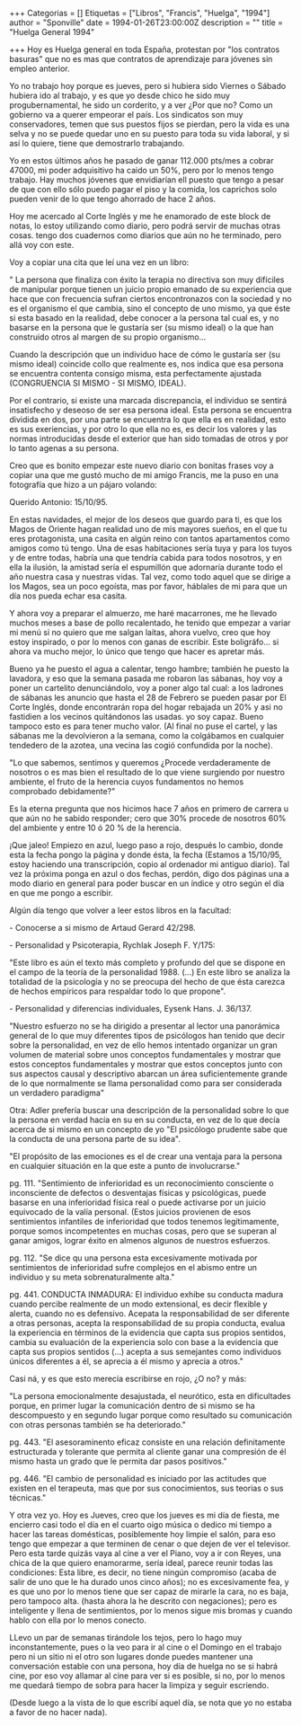 +++
Categorias = []
Etiquetas = ["Libros", "Francis", "Huelga", "1994"]
author = "Sponville"
date = 1994-01-26T23:00:00Z
description = ""
title = "Huelga General 1994"

+++
Hoy es Huelga general en toda España, protestan por "los contratos basuras" que no es mas que contratos de aprendizaje para jóvenes sin empleo anterior.

Yo no trabajo hoy porque es jueves, pero si hubiera sido Viernes o Sábado hubiera ido al trabajo, y es que yo desde chico he sido muy progubernamental, he sido un corderito, y a ver ¿Por que no? Como un gobierno va a querer empeorar el país. Los sindicatos son muy conservadores, temen que sus puestos fijos se pierdan, pero la vida es una selva y no se puede quedar uno en su puesto para toda su vida laboral, y si así lo quiere, tiene que demostrarlo trabajando.

Yo en estos últimos años he pasado de ganar 112.000 pts/mes a cobrar 47000, mi poder adquisitivo ha caido un 50%, pero por lo menos tengo trabajo. Hay muchos jóvenes que envidiarían ell puesto que tengo a pesar de que con ello sólo puedo pagar el piso y la comida, los caprichos solo pueden venir de lo que tengo ahorrado de hace 2 años.

Hoy me acercado al Corte Inglés y me he enamorado de este block de notas, lo estoy utilizando como diario, pero podrá servir de muchas otras cosas. tengo dos cuadernos como diarios que aún no he terminado, pero allá voy con este.

Voy a copiar una cita que leí una vez en un libro:

" La persona que finaliza con éxito la terapia no directiva son muy difíciles de manipular porque tienen un juicio propio emanado de su experiencia que hace que con frecuencia sufran ciertos encontronazos con la sociedad y no es el organismo el que cambia, sino el concepto de uno mismo, ya que éste si esta basado en la realidad, debe conocer a la persona tal cual es, y no basarse en la persona que le gustaría ser (su mismo ideal) o la que han construido otros al margen de su propio organismo...

Cuando la descripción que un individuo hace de cómo le gustaría ser (su mismo ideal) coincide collo que realmente es, nos indica que esa persona se encuentra contenta consigo misma, esta perfectamente ajustada (CONGRUENCIA SI MISMO - SI MISMO, IDEAL).

Por el contrario, si existe una marcada discrepancia, el individuo se sentirá insatisfecho y deseoso de ser esa persona ideal. Esta persona se encuentra dividida en dos, por una parte se encuentra lo que ella es en realidad, esto es sus exeriencias, y por otro lo que ella no es, es decir los valores y las normas introducidas desde el exterior que han sido tomadas de otros y por lo tanto agenas a su persona.

Creo que es bonito empezar este nuevo diario con bonitas frases voy a copiar una que me gustó mucho de mi amigo Francis, me la puso en una fotografía que hizo a un pájaro volando:

Querido Antonio: 15/10/95.

En estas navidades, el mejor de los deseos que guardo para ti, es que los Magos de Oriente hagan realidad uno de mis mayores sueños, en el que tu eres protagonista, una casita en algún reino con tantos apartamentos como amigos como tú tengo. Una de esas habitaciones sería tuya y para los tuyos y de entre todas, habría una que tendría cabida para todos nosotros, y en ella la ilusión, la amistad sería el espumillón que adornaría durante todo el año nuestra casa y nuestras vidas. Tal vez, como todo aquel que se dirige a los Magos, sea un poco egoísta, mas por favor, háblales de mi para que un día nos pueda echar esa casita.

Y ahora voy a preparar el almuerzo, me haré macarrones, me he llevado muchos meses a base de pollo recalentado, he tenido que empezar a variar mi menú si no quiero que me salgan laitas, ahora vuelvo, creo que hoy estoy inspirado, o por lo menos con ganas de escribir. Este boligráfo... si ahora va mucho mejor, lo único que tengo que hacer es apretar más.

Bueno ya he puesto el agua a calentar, tengo hambre; también he puesto la lavadora, y eso que la semana pasada me robaron las sábanas, hoy voy a poner un cartelito denunciándolo, voy a poner algo tal cual: a los ladrones de sábanas les anuncio que hasta el 28 de Febrero se pueden pasar por El Corte Inglés, donde encontrarán ropa del hogar rebajada un 20% y asi no fastidien a los vecinos quitándonos las usadas. yo soy capaz. Bueno tampoco esto es para tener mucho valor. (Al final no puse el cartel, y las sábanas me la devolvieron a la semana, como la colgábamos en cualquier tendedero de la azotea, una vecina las cogió confundida por la noche).

"Lo que sabemos, sentimos y queremos ¿Procede verdaderamente de nosotros o es mas bien el resultado de lo que viene surgiendo por nuestro ambiente, el fruto de la herencia cuyos fundamentos no hemos comprobado debidamente?"

Es la eterna pregunta que nos hicimos hace 7 años en primero de carrera u que aún no he sabido responder; cero que 30% procede de nosotros 60% del ambiente y entre 10 ó 20 % de la herencia.

¡Que jaleo! Empiezo en azul, luego paso a rojo, después lo cambio, donde esta la fecha pongo la página y donde ésta, la fecha (Estamos a 15/10/95, estoy haciendo una transcripción, copio al ordenador mi antiguo diario). Tal vez la próxima ponga en azul o dos fechas, perdón, digo dos páginas una a modo diario en general para poder buscar en un índice y otro según el día en que me pongo a escribir.

Algún día tengo que volver a leer estos libros en la facultad:

\- Conocerse a si mismo de Artaud Gerard 42/298.

\- Personalidad y Psicoterapia, Rychlak Joseph F. Y/175:

"Este libro es aún el texto más completo y profundo del que se dispone en el campo de la teoría de la personalidad 1988. (...) En este libro se analiza la totalidad de la psicología y no se preocupa del hecho de que ésta carezca de hechos empíricos para respaldar todo lo que propone".

\- Personalidad y diferencias individuales, Eysenk Hans. J. 36/137.

"Nuestro esfuerzo no se ha dirigido a presentar al lector una panorámica general de lo que muy diferentes tipos de psicólogos han tenido que decir sobre la personalidad, en vez de ello hemos intentado organizar un gran volumen de material sobre unos conceptos fundamentales y mostrar que estos conceptos fundamentales y mostrar que estos conceptos junto con sus aspectos causal y descriptivo abarcan un área suficientemente grande de lo que normalmente se llama personalidad como para ser considerada un verdadero paradigma"

Otra: Adler prefería buscar una descripción de la personalidad sobre lo que la persona en verdad hacía en su en su conducta, en vez de lo que decía acerca de si mismo en un concepto de yo "El psicólogo prudente sabe que la conducta de una persona parte de su idea".

"El propósito de las emociones es el de crear una ventaja para la persona en cualquier situación en la que este a punto de involucrarse."

pg. 111. "Sentimiento de inferioridad es un reconocimiento consciente o inconsciente de defectos o desventajas físicas y psicológicas, puede basarse en una inferioridad física real o puede activarse por un juicio equivocado de la valía personal. (Estos juicios provienen de esos sentimientos infantiles de inferioridad que todos tenemos legítimamente, porque somos incompetentes en muchas cosas, pero que se superan al ganar amigos, lograr éxito en almenos algunos de nuestros esfuerzos.

pg. 112. "Se dice qu una persona esta excesivamente motivada por sentimientos de inferioridad sufre complejos en el abismo entre un individuo y su meta sobrenaturalmente alta."

pg. 441. CONDUCTA INMADURA: El individuo exhibe su conducta madura cuando percibe realmente de un modo extensional, es decir flexible y alerta, cuando no es defensivo. Acepata la responsabilidad de ser diferente a otras personas, acepta la responsabilidad de su propia conducta, evalua la experiencia en términos de la evidencia que capta sus propios sentidos, cambia su evaluación de la experiencia solo con base a la evidencia que capta sus propios sentidos (...) acepta a sus semejantes como individuos únicos diferentes a él, se aprecia a él mismo y aprecia a otros."

Casi ná, y es que esto merecía escribirse en rojo, ¿O no? y más:

"La persona emocionalmente desajustada, el neurótico, esta en dificultades porque, en primer lugar la comunicación dentro de si mismo se ha descompuesto y en segundo lugar porque como resultado su comunicación con otras personas también se ha deteriorado."

pg. 443. "El asesoraminento eficaz consiste en una relación definitamente estructurada y tolerante que permita al cliente ganar una compresión de él mismo hasta un grado que le permita dar pasos positivos."

pg. 446. "El cambio de personalidad es iniciado por las actitudes que existen en el terapeuta, mas que por sus conocimientos, sus teorias o sus técnicas."

Y otra vez yo. Hoy es Jueves, creo que los jueves es mi día de fiesta, me encierro casi todo el día en el cuarto oigo música o dedico mi tiempo a hacer las tareas domésticas, posiblemente hoy limpie el salón, para eso tengo que empezar a que terminen de cenar o que dejen de ver el televisor. Pero esta tarde quizás vaya al cine a ver el Piano, voy a ir con Reyes, una chica de la que quiero enamorarme, sería ideal, parece reunir todas las condiciones: Esta libre, es decir, no tiene ningún compromiso (acaba de salir de uno que le ha durado unos cinco años); no es excesivamente fea, y es que uno por lo menos tiene que ser capaz de mirarle la cara, no es baja, pero tampoco alta. (hasta ahora la he descrito con negaciones); pero es inteligente y llena de sentimientos, por lo menos sigue mis bromas y cuando hablo con ella por lo menos conecto.

LLevo un par de semanas tirándole los tejos, pero lo hago muy inconstantemente, pues o la veo para ir al cine o el Domingo en el trabajo pero ni un sitio ni el otro son lugares donde puedes mantener una conversación estable con una persona, hoy día de huelga no se si habrá cine, por eso voy allamar al cine para ver si es posible, si no, por lo menos me quedará tiempo de sobra para hacer la limpiza y seguir escriendo.

(Desde luego a la vista de lo que escribí aquel día, se nota que yo no estaba a favor de no hacer nada).